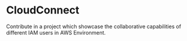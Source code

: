 # CloudConnect
Contribute in a project which showcase the collaborative capabilities of different IAM users in AWS Environment.
